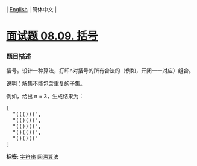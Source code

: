 | [English](README_EN.md) | 简体中文 |

# [面试题 08.09. 括号](https://leetcode-cn.com/problems/bracket-lcci)
 ### 题目描述
<p>括号。设计一种算法，打印n对括号的所有合法的（例如，开闭一一对应）组合。</p>

<p>说明：解集不能包含重复的子集。</p>

<p>例如，给出 n = 3，生成结果为：</p>

<pre>
[
  "((()))",
  "(()())",
  "(())()",
  "()(())",
  "()()()"
]
</pre>

**标签:**  [字符串](https://leetcode-cn.com/tag/string) [回溯算法](https://leetcode-cn.com/tag/backtracking) 